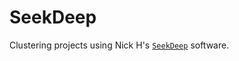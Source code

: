 # SeekDeep
Clustering projects using Nick H's [`SeekDeep`](http://baileylab.umassmed.edu/SeekDeep/) software.
